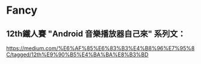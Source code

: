 # Fancy
## 12th鐵人賽 "Android 音樂播放器自己來" 系列文：
https://medium.com/%E6%AF%85%E6%83%B3%E4%B8%96%E7%95%8C/tagged/12th%E9%90%B5%E4%BA%BA%E8%B3%BD
